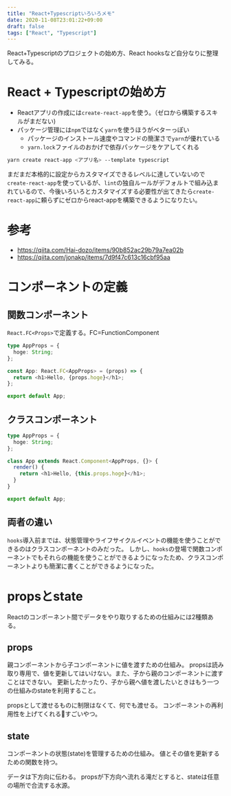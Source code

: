 ```yaml
---
title: "React+Typescriptいろいろメモ"
date: 2020-11-08T23:01:22+09:00
draft: false
tags: ["React", "Typescript"]
---
```

React+Typescriptのプロジェクトの始め方、React hooksなど自分なりに整理してみる。

# React + Typescriptの始め方

- Reactアプリの作成には`create-react-app`を使う。（ゼロから構築するスキルがまだない)
- パッケージ管理には`npm`ではなく`yarn`を使うほうがベターっぽい
  - パッケージのインストール速度やコマンドの簡潔さで`yarn`が優れている
  - `yarn.lock`ファイルのおかげで依存パッケージをケアしてくれる

```bash
yarn create react-app <アプリ名> --template typescript
```

まだまだ本格的に設定からカスタマイズできるレベルに達していないので`create-react-app`を使っているが、`lint`の独自ルールがデフォルトで組み込まれているので、今後いろいろとカスタマイズする必要性が出てきたら`create-react-app`に頼らずにゼロからreact-appを構築できるようになりたい。

# 参考
- https://qiita.com/Hai-dozo/items/90b852ac29b79a7ea02b
- https://qiita.com/jonakp/items/7d9f47c613c16cbf95aa

# コンポーネントの定義

## 関数コンポーネント

`React.FC<Props>`で定義する。FC=FunctionComponent

```typescript
type AppProps = {
  hoge: String;
};

const App: React.FC<AppProps> = (props) => {
  return <h1>Hello, {props.hoge}</h1>;
};

export default App;
```

## クラスコンポーネント
```typescript
type AppProps = {
  hoge: String;
};

class App extends React.Component<AppProps, {}> {
  render() {
    return <h1>Hello, {this.props.hoge}</h1>;
  }
}

export default App;
```

## 両者の違い
`hooks`導入前までは、状態管理やライフサイクルイベントの機能を使うことができるのはクラスコンポーネントのみだった。
しかし、`hooks`の登場で関数コンポーネントでもそれらの機能を使うことができるようになったため、クラスコンポーネントよりも簡潔に書くことができるようになった。

# propsとstate
Reactのコンポーネント間でデータをやり取りするための仕組みには2種類ある。

## props
親コンポーネントから子コンポーネントに値を渡すための仕組み。
propsは読み取り専用で、値を更新してはいけない。また、子から親のコンポーネントに渡すことはできない。
更新したかったり、子から親へ値を渡したいときはもう一つの仕組みのstateを利用すること。

propsとして渡せるものに制限はなくて、何でも渡せる。
コンポーネントの再利用性を上げてくれるすごいやつ。
## state
コンポーネントの状態(state)を管理するための仕組み。
値とその値を更新するための関数を持つ。

データは下方向に伝わる。
propsが下方向へ流れる滝だとすると、stateは任意の場所で合流する水源。
